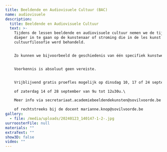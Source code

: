 ```yaml
---
title: Beeldende en Audiovisuele Cultuur (BAC)
name: audiovisuele
description:
  title: Beeldende en Audiovisuele Cultuur
  text: >-
    T﻿ijdens de lessen beeldende en audiovisuele cultuur nemen we de tijd om
    dieper in te gaan op de kunstenaar of stroming die in de les kunst en
    cultuurfilosofie werd behandeld.


    Zo kunnen we bijvoorbeeld de geschiedenis van één specifiek kunstwerk onderzoeken en in een ruimer hedendaags kader plaatsen. Soms trekken we naar een museum in de buurt om kunstwerken aan den lijve te ondervinden. Tijdens de BAC-lessen is er steeds gelegenheid voor discussie en zij die dat wensen kunnen een eigen bijdrage leveren aan de lesinhoud.


    Voorkennis is absoluut geen vereiste.


    V﻿rijblijvend gratis proefles mogelijk op dinsdag 10, 17 of 24 september telkens van 13u30 tot 17u\

    o﻿f zaterdag 14 of 28 september van 9u tot 12u30u.\

    M﻿eer info via secretariaat.academiebeeldendekunsten@sovilvoorde.be of 02/251 51 51\

    o﻿f rechtstreeks bij de docent marianne.knop@sovilvoorde.be
gallery:
  - file: /media/uploads/20240123_140147-1-2-.jpg
uurroosterFile: null
materials: ""
extraText: ""
show3D: false
video: ""
---
```

